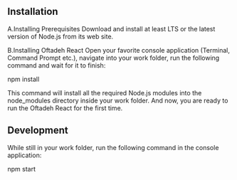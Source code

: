 ## Installation

A.Installing Prerequisites
Download and install at least LTS or the latest version of Node.js from its web site.

B.Installing Oftadeh React
Open your favorite console application (Terminal, Command Prompt etc.), navigate into your work folder, run the following command and wait for it to finish:

npm install


This command will install all the required Node.js modules into the node_modules directory inside your work folder.
And now, you are ready to run the Oftadeh React for the first time.

## Development
While still in your work folder, run the following command in the console application:

npm start


